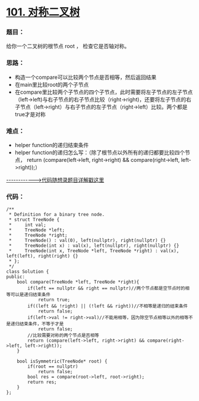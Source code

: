 # [101. 对称二叉树](https://leetcode.cn/problems/symmetric-tree/)
### 题目：
给你一个二叉树的根节点 root ， 检查它是否轴对称。


### 思路：
- 构造一个compare可以比较两个节点是否相等，然后返回结果
- 在main里比较root的两个子节点
- 在compare里比较两个子节点的四个子节点，此时需要将左子节点的左子节点（left->left)与右子节点的右子节点比较（right->right)，还要将左子节点的右子节点（left->right）与右子节点的左子节点（right->left）比较。两个都是true才是对称

### 难点：
- helper function的递归结束条件
- helper function的递归怎么写：（除了根节点以外所有的递归都要比较四个节点， return (compare(left->left, right->right) && compare(right->left, left->right));）

[------------>代码随想录题目详解戳这里](https://programmercarl.com/0101.%E5%AF%B9%E7%A7%B0%E4%BA%8C%E5%8F%89%E6%A0%91.html)

### 代码：  
```
/**
 * Definition for a binary tree node.
 * struct TreeNode {
 *     int val;
 *     TreeNode *left;
 *     TreeNode *right;
 *     TreeNode() : val(0), left(nullptr), right(nullptr) {}
 *     TreeNode(int x) : val(x), left(nullptr), right(nullptr) {}
 *     TreeNode(int x, TreeNode *left, TreeNode *right) : val(x), left(left), right(right) {}
 * };
 */
class Solution {
public:
    bool compare(TreeNode *left, TreeNode *right){
        if(left == nullptr && right == nullptr)//两个节点都是空节点时的相等可以是递归结束条件
            return true;
        if((left && !right) || (!left && right))//不相等是递归的结束条件
            return false;
        if(left->val != right->val)//不能用相等，因为除空节点相等以外的相等不是递归结束条件，不等于才是
            return false;
        //比较需要对称的两个节点是否相等
        return (compare(left->left, right->right) && compare(right->left, left->right));
    }

    bool isSymmetric(TreeNode* root) {
        if(root == nullptr)
            return false;
        bool res = compare(root->left, root->right);
        return res;
    }
};
```